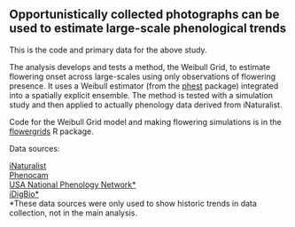 ## Opportunistically collected photographs can be used to estimate large-scale phenological trends

This is the code and primary data for the above study. 

The analysis develops and tests a method, the Weibull Grid, to estimate flowering onset across large-scales using only observations of flowering presence. It uses a Weibull estimator (from the [phest](https://github.com/willpearse/phest) package) integrated into a spatially explicit ensemble. The method is tested with a simulation study and then applied to actually phenology data derived from iNaturalist. 

Code for the Weibull Grid model and making flowering simulations is in the [flowergrids](https://github.com/sdtaylor/flowergrids) R package. 

Data sources:

[iNaturalist](https://www.inaturalist.org)  
[Phenocam](https://phenocam.sr.unh.edu/webcam/)  
[USA National Phenology Network*](https://www.usanpn.org)  
[iDigBio*](https://www.idigbio.org)  
*These data sources were only used to show historic trends in data collection, not in the main analysis.
